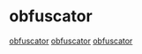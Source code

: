 # obfuscator

[obfuscator](https://github.com/amimo/dcc)
[obfuscator](https://github.com/amimo/goron)
[obfuscator](https://github.com/HikariObfuscator/Hikari)
